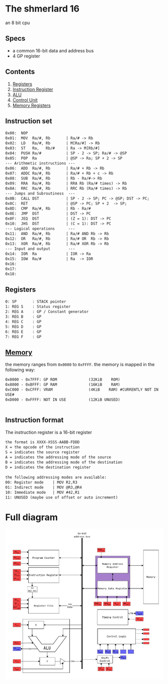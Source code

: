 # The shmerlard 16
an 8 bit cpu

## Specs
- a common 16-bit data and address bus 
- 4 GP register

## Contents
1) [Registers](/Wiki/Register-File.md)
2) [Instruction Register](/Wiki/Instruction-Register.md)
3) [ALU](/Wiki/ALU.md)
4) [Control Unit](/Wiki/ControlUnit.md)
5) [Memory Registers](/Wiki/Memory-Registers.md)

## Instruction set
```
0x00:  NOP
0x01:  MOV  Ra/#, Rb       | Ra/# -> Rb
0x02:  LD   Ra/#, Rb       | M[Ra/#] -> Rb
0x03:  ST   Ra,   Rb/#     | Ra -> M[Rb/#]
0x04:  PUSH Ra/#           | SP - 2 -> SP; Ra/# -> @SP
0x05:  POP  Ra             | @SP -> Ra; SP + 2 -> SP
--- Arithmetic instructions ---
0x06:  ADD  Ra/#, Rb       | Ra/# + Rb -> Rb
0x07:  ADDC Ra/#, Rb       | Ra/# + Rb + c -> Rb
0x08:  SUB  Ra/#, Rb       | Rb - Ra/#-> Rb
0x09:  RRA  Ra/#, Rb       | RRA Rb (Ra/# times) -> Rb
0x0A:  RRC  Ra/#, Rb       | RRC Rb (Ra/# times) -> Rb
--- Jumps and Subroutiness  ---
0x0B:  CALL DST            | SP - 2 -> SP; PC -> @SP; DST -> PC;   
0x0C:  RET                 | @SP -> PC; SP + 2  -> SP;             
0x0D:  CMP  Ra/#, Rb       | Rb - Ra/#                             
0x0E:  JMP  DST            | DST -> PC                             
0x0F:  JEQ  DST            | (Z = 1): DST -> PC                        
0x10:  JHS  DST            | (C = 1): DST -> PC                        
--- Logical operations      ---
0x11:  AND  Ra/#, Rb       | Ra/# AND Rb -> Rb
0x12:  OR   Ra/#, Rb       | Ra/# OR  Rb -> Rb                  
0x13:  XOR  Ra/#, Rb       | Ra/# XOR Rb -> Rb
--- Input and output        ---
0x14:  IOR  Ra             | IOR -> Ra
0x15:  IOW  Ra/#           | Ra  -> IOR
0x16:           
0x17:         
0x18:                
```
## Registers
```
0: SP       : STACK pointer
1: REG S    : Status register
2: REG A    : GP / Constant generator
3: REG B    : GP
4: REG C    : GP
5: REG D    : GP
6: REG E    : GP
7: REG F    : GP
```
## [Memory](/Wiki/Memory-Registers.md)
the memory ranges from `0x0000` to `0xFFFF`.
the memory is mapped in the following way:
```
0x0000 - 0x7FFF: GP ROM              (32KiB    ROM)
0x8000 - 0xBFFF: GP RAM              (16KiB    RAM) 
0xC000 - 0xCFFF: VRAM                (4KiB    RAM) #CURRENTLY NOT IN USE#
0xD000 - 0xFFFF: NOT IN USE          (12KiB UNUSED)


```

## Instruction format
The instruction register is a 16-bit register
```
the format is XXXX-XSSS-AABB-FDDD
X = the opcode of the instruction
S = indicates the source register
A = indicates the addressing mode of the source
B = indicates the addressing mode of the destination
D = indicates the destination register

the following addressing modes are available:
00: Registor mode    | MOV R2,R3
01: Indirect mode    | MOV @R3,@R4
10: Immediate mode   | MOV #42,R1
11: UNUSED (maybe use of offset or auto increment)
```

# Full diagram
![text](Diagrams/Main-Diagram.jpg)
